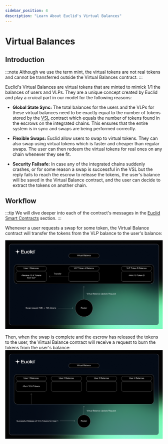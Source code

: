 ```yaml
---
sidebar_position: 4
description: "Learn About Euclid's Virtual Balances"
---
```


# Virtual Balances

## Introduction 
:::note
Although we use the term mint, the virtual tokens are not real tokens and cannot be transferred outside the Virtual Balances contract.
:::

Euclid's Virtual Balances are virtual tokens that are minted to mimick 1/1 the balances of users and VLPs. They are a unique concept created by Euclid and play a cruical part in our model for the following reasons:

- **Global State Sync:** The total balances for the users and the VLPs for these virtual balances need to be exactly equal to the number of tokens stored by the [VSL](../Virtual%20Settlement%20Layer/virtual-settlement-layer.md) contract which equals the number of tokens found in the escrows on the integrated chains. This ensures that the entire system is in sync and swaps are being performed correctly.

- **Flexible Swaps:** Euclid allow users to swap to virtual tokens. They can also swap using virtual tokens which is faster and cheaper than regular swaps. The user can then redeem the virtual tokens for real ones on any chain whenever they see fit.

- **Security Failsafe:** In case any of the integrated chains suddenly crashes, or for some reason a swap is successful in the VSL but the reply fails to reach the escrow to release the tokens, the user's balance will be saved in the Virtual Balance contract, and the user can decide to extract the tokens on another chain. 

## Workflow

:::tip
We will dive deeper into each of the contract's messages in the [Euclid Smart Contracts](../../../Euclid%20Smart%20Contracts/CosmWasm/Virtual%20balances.md) section.
:::

Whenever a user requests a swap for some token, the Virtual Balance contract will transfer the tokens from the VLP balance to the user's balance:

![Euclid Virtual balances](../../../../static/img/fixed-vb.png)

Then, when the swap is complete and the escrow has released the tokens to the user, the Virtual Balance contract will receive a request to burn the tokens from the user's balance:
![Euclid Virtual balances](../../../../static/img/Balace-success.png)